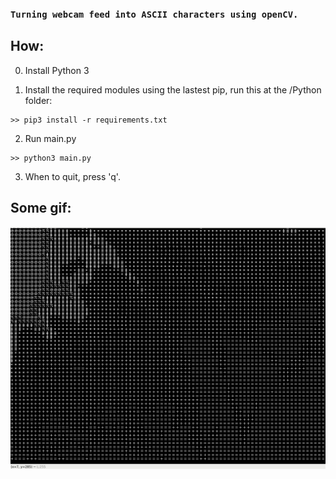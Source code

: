 ### **``Turning webcam feed into ASCII characters using openCV.``**

## How: 

0. Install Python 3

1. Install the required modules using the lastest pip, run this at the /Python folder:

```
>> pip3 install -r requirements.txt
 ```
 
2. Run main.py

```
>> python3 main.py
```

3. When to quit, press 'q'.


## Some gif:

<img src="Python/imgs/ascii_2.gif" width=600/>


